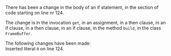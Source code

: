 There has been a change in the body of an if statement, in the section of code starting on line nr 124.
  
The change is in the invocation ```get```, in an assignment, in a then clause, in an if clause, in a then clause, in an if clause, in the method ```build```, in the class ```FrameBuffer```.
  
The following changes have been made:  
Inserted literal ```0``` on line 124.  
